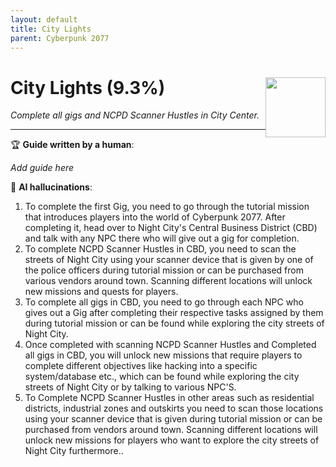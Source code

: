 ```yaml
---
layout: default
title: City Lights
parent: Cyberpunk 2077
---
```


# City Lights (9.3%) <img style="float: right;" src="https://cdn.cloudflare.steamstatic.com/steamcommunity/public/images/apps/1091500/31d389c6630c86434f193e7645cc78d22a790bff.jpg" width="96" height="96">

_Complete all gigs and NCPD Scanner Hustles in City Center._

***

:trophy: **Guide written by a human**:

_Add guide here_

:robot: **AI hallucinations**:

1. To complete the first Gig, you need to go through the tutorial mission that introduces players into the world of Cyberpunk 2077. After completing it, head over to Night City's Central Business District (CBD) and talk with any NPC there who will give out a gig for completion.
2. To complete NCPD Scanner Hustles in CBD, you need to scan the streets of Night City using your scanner device that is given by one of the police officers during tutorial mission or can be purchased from various vendors around town. Scanning different locations will unlock new missions and quests for players.
3. To complete all gigs in CBD, you need to go through each NPC who gives out a Gig after completing their respective tasks assigned by them during tutorial mission or can be found while exploring the city streets of Night City. 
4. Once completed with scanning NCPD Scanner Hustles and Completed all gigs in CBD, you will unlock new missions that require players to complete different objectives like hacking into a specific system/database etc., which can be found while exploring the city streets of Night City or by talking to various NPC'S.
5. To Complete NCPD Scanner Hustles in other areas such as residential districts, industrial zones and outskirts you need to scan those locations using your scanner device that is given during tutorial mission or can be purchased from vendors around town. Scanning different locations will unlock new missions for players who want to explore the city streets of Night City furthermore..
